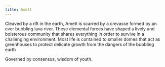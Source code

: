 ```yaml
---
title: Amett
---
```


Cleaved by a rift in the earth, Amett is scarred by a crevasse formed by an ever bubbling lava river. These elemental forces have shaped a lively and boisterous community that shares everything in order to survive in a challenging environment. Most life is contained to smaller domes that act as greenhouses to protect delicate growth from the dangers of the bubbling earth

Governed by consensus, wisdom of youth.